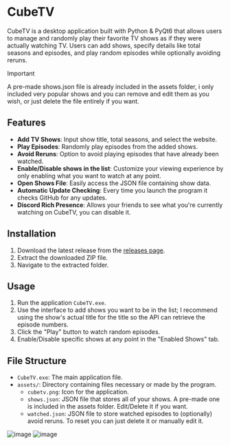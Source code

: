 # CubeTV

CubeTV is a desktop application built with Python & PyQt6 that allows users to manage and randomly play their favorite TV shows as if they were actually watching TV. Users can add shows, specify details like total seasons and episodes, and play random episodes while optionally avoiding reruns. <br>
> [!IMPORTANT]
> A pre-made shows.json file is already included in the assets folder, i only included very popular shows and you can remove and edit them as you wish, or just delete the file entirely if you want.

## Features
- **Add TV Shows**: Input show title, total seasons, and select the website.
- **Play Episodes**: Randomly play episodes from the added shows.
- **Avoid Reruns**: Option to avoid playing episodes that have already been watched.
- **Enable/Disable shows in the list**: Customize your viewing experience by only enabling what you want to watch at any point.
- **Open Shows File**: Easily access the JSON file containing show data.
- **Automatic Update Checking**: Every time you launch the program it checks GitHub for any updates.
- **Discord Rich Presence**: Allows your friends to see what you're currently watching on CubeTV, you can disable it.

## Installation
1. Download the latest release from the [releases page](https://github.com/LeRubix/CubeTV/releases/latest).
2. Extract the downloaded ZIP file.
3. Navigate to the extracted folder.

## Usage
1. Run the application `CubeTV.exe`.
2. Use the interface to add shows you want to be in the list; I recommend using the show's actual title for the title so the API can retrieve the episode numbers.
3. Click the "Play" button to watch random episodes.
4. Enable/Disable specific shows at any point in the "Enabled Shows" tab.

## File Structure
- `CubeTV.exe`: The main application file.
- `assets/`: Directory containing files necessary or made by the program.
  - `cubetv.png`: Icon for the application.
  - `shows.json`: JSON file that stores all of your shows. A pre-made one is included in the assets folder. Edit/Delete it if you want.
  - `watched.json`: JSON file to store watched episodes to (optionally) avoid reruns. To reset you can just delete it or manually edit it.

![image](https://github.com/user-attachments/assets/aa21aeac-9bae-46d3-998f-228c46d59bf6)
![image](https://github.com/user-attachments/assets/ed725010-9276-4583-bf80-d4e67a3a5f99)

